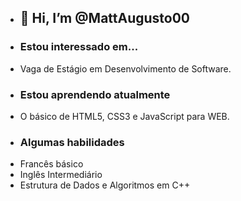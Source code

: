 - <h2>👋 Hi, I’m <b>@MattAugusto00</b></h2>
- <h3>Estou interessado em...</h3>
- Vaga de Estágio em Desenvolvimento de Software.
- <h3>Estou aprendendo atualmente</h3>
- O básico de HTML5, CSS3 e JavaScript para WEB.
- <h3>Algumas habilidades</h3>
- Francês básico
- Inglês Intermediário
- Estrutura de Dados e Algoritmos em C++

<!---
MattAugusto00/MattAugusto00 is a ✨ special ✨ repository because its `README.md` (this file) appears on your GitHub profile.
You can click the Preview link to take a look at your changes.
--->
